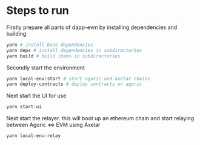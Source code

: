 # Steps to run

Firstly prepare all parts of dapp-evm by installing dependencies and building

```bash
yarn # install base dependencies
yarn deps # install dependencies in subdirectories
yarn build # build items in subdirectories
```

Secondly start the environment

```bash
yarn local-env:start # start agoric and axelar chains
yarn deploy-contracts # deploy contracts on agoric
```

Next start the UI for use

```bash
yarn start:ui
```

Next start the relayer. this will boot up an ethereum chain and start relaying between Agoric <=> EVM using Axelar

```bash
yarn local-env:relay
```

